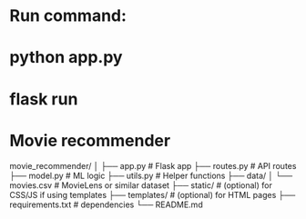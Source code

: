 # Run command:
# python app.py
# flask run

# Movie recommender

movie_recommender/
│
├── app.py               # Flask app
├── routes.py            # API routes
├── model.py             # ML logic
├── utils.py             # Helper functions
├── data/
│   └── movies.csv       # MovieLens or similar dataset
├── static/              # (optional) for CSS/JS if using templates
├── templates/           # (optional) for HTML pages
├── requirements.txt     # dependencies
└── README.md